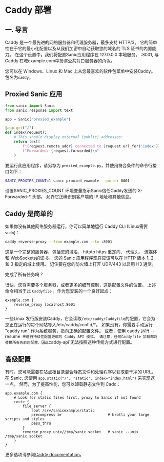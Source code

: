 # Caddy 部署

## 一. 导言

Caddy 是一个最先进的网络服务器和代理服务器，最多支持 HTTP/3。 它的简单性在于它的最小化配置以及从我们加密中自动获取您的域名的 TLS 证书的内置能力。 在这个设置中，我们将配置Sanic应用程序在 127.0.0.0 本地服务。 :8001, 与 Caddy 在域example.com中扮演公共对口服务器的角色。

您可以在 Windows、Linux 和 Mac 上从您最喜欢的软件包菜单中安装Caddy。 包名为`caddy`。

## Proxied Sanic 应用

```python
from sanic import Sanic
from sanic.response import text

app = Sanic("proxied_example")

@app.get("/")
def index(request):
    # This should display external (public) addresses:
    return text(
        f"{request.remote_addr} connected to {request.url_for('index')}\n"
        f"Forwarded: {request.forwarded}\n"
    )
```

要运行此应用程序，请另存为 `proxied_example.py`，并使用符合条件的命令行接口如下：

```bash
SANIC_PROXIES_COUNT=1 sanic proxied_example --porter 8001
```

设置SANIC_PROXIES_COUNT 环境变量指示Sanic信任Caddy发送的 X-Forwarded-\* 头部。 允许它正确识别客户端的 IP 地址和其他信息。

## Caddy 是简单的

如果你没有其他网络服务器运行，你可以简单地运行 Caddy CLI (Linux需要`sudo`)：

```bash
caddy reverse-proxy --from example.com --to :8001
```

这是一个完整的服务器，包括您的域名、 httpto https 重定向、 代理头、 流媒体和 WebSockets的证书。 您的 Sanic 应用程序现在应该可以在 HTTP 版本 1, 2 和 3 指定的域上使用。 记住要在您的防火墙上打开 UDP/443 以启用 H3 通信。

完成了所有任务吗？

很快，您将需要多个服务器，或者更多的细节控制，这是配置文件的位置。 上述命令相当于此 `Caddyfile` ，作为您安装的一个良好起点：

```
example.com {
    reverse_proxy localhost:8001
}
```

一些Linux 发行版安装Caddy，它会读取`/etc/caddy/Caddyfile`的配置，它会为您正在运行的每个网站导入/etc/caddy/conf.d/\*。 如果没有，你需要手动运行 "caddy run" 作为系统服务，指向正确的配置文件。 或者，使用 caddy 运行 --resume` 来进行持续性配置更改的 Caddy API 模式。 请注意，任何Caddyfile 加载都将替换所有先前的配置，因此`caddy-api\`无法按照这种传统方式进行配置。

## 高级配置

有时，您可能需要在站点根目录混合静态文件和处理程序以获取更干净的 URL。 在 Sanic, 您使用 `app.static("/", "static", index="index.html")` 来实现这一点。 然而，为了提高性能，您可以卸载静态文件到 Cadd：

```
app.example.com {
    # Look for static files first, proxy to Sanic if not found
    route {
        file_server {
            root /srv/sanicexample/static
            precompress br                     # brotli your large scripts and styles
            pass_thru
        }
        reverse_proxy unix//tmp/sanic.socket   # sanic --unix /tmp/sanic.socket
    }
}
```

更多选项请参阅[Caddy documentation](https://caddyserver.com/docs/)。
